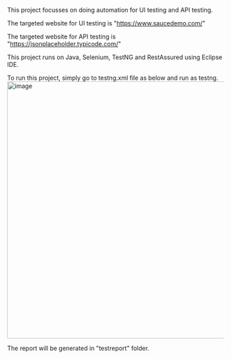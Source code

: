 This project focusses on doing automation for UI testing and API testing.

The targeted website for UI testing is "https://www.saucedemo.com/"

The targeted website for API testing is "https://jsonplaceholder.typicode.com/"

This project runs on Java, Selenium, TestNG and RestAssured using Eclipse IDE.

To run this project, simply go to testng.xml file as below and run as testng.
<img width="722" height="598" alt="image" src="https://github.com/user-attachments/assets/91699cee-b157-4687-9cde-c3985951df40" />

The report will be generated in "testreport" folder.
